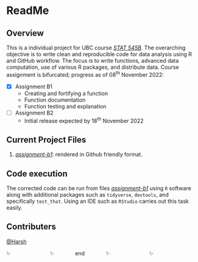# ReadMe

## Overview
This is a individual project for UBC course *[STAT 545B](https://stat545.stat.ubc.ca/syllabus-545b/)*. The overarching objective is to write clean and reproducible code for data analysis using R and GitHub workflow. The focus is to write functions, advanced data computation, use of various R packages, and distribute data. Course assignment is bifurcated; progress as of 08<sup>th</sup> November 2022:

- [x] Assignment B1
  * Creating and fortifying a function
  * Function documentation
  * Function testing and explanation
- [ ] Assignment B2
  * Initial release expected by 18<sup>th</sup> November 2022
  

## Current Project Files
1. *[assignment-b1](/Assign_B1.md)*: rendered in Github friendly format.

## Code execution
The corrected code can be run from files *[assignment-b1](/Assign_B1.Rmd)* using `R` software along with additional packages such as `tidyverse`, `devtools`, and specifically  `test_that`. Using an IDE such as `RStudio` carries out this task easily.

## Contributers
[@Harsh](https://github.com/hs235)


:sparkles: &nbsp;&nbsp;&nbsp;&nbsp;&nbsp;&nbsp;&nbsp;&nbsp;&nbsp;&nbsp;&nbsp;&nbsp;&nbsp;&nbsp;&nbsp;&nbsp;&nbsp;&nbsp;&nbsp;&nbsp;&nbsp;&nbsp;&nbsp;&nbsp; :sparkles: &nbsp;&nbsp;&nbsp;&nbsp;&nbsp;&nbsp;&nbsp;&nbsp;&nbsp;&nbsp;&nbsp;&nbsp; end &nbsp;&nbsp;&nbsp;&nbsp;&nbsp;&nbsp;&nbsp;&nbsp;&nbsp;&nbsp;&nbsp;&nbsp; :sparkles: &nbsp;&nbsp;&nbsp;&nbsp;&nbsp;&nbsp;&nbsp;&nbsp;&nbsp;&nbsp;&nbsp;&nbsp;&nbsp;&nbsp;&nbsp;&nbsp;&nbsp;&nbsp;&nbsp;&nbsp;&nbsp;&nbsp;&nbsp;&nbsp; :sparkles:

